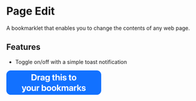 # Page Edit

A bookmarklet that enables you to change the contents of any web page.

## Features

- Toggle on/off with a simple toast notification

[<img src="https://raw.githubusercontent.com/katistix/page-edit/main/assets/drag_this.png"/>](javascript:void(document.body.appendChild(document.createElement("script")).src="https://cdn.statically.io/gh/katistix/page-edit/main/script.js"))

